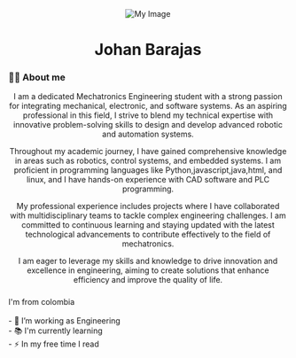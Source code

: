 <div align="center">
<div align="center">
  <img src="imagen1" alt="My Image" />
</div>





###

<h1 align="center">Johan Barajas</h1>

###

<h3 align="left">👩‍💻  About me</h3>
I am a dedicated Mechatronics Engineering student with a strong passion for integrating mechanical, electronic, and software systems. As an aspiring professional in this field, I strive to blend my technical expertise with innovative problem-solving skills to design and develop advanced robotic and automation systems.

Throughout my academic journey, I have gained comprehensive knowledge in areas such as robotics, control systems, and embedded systems. I am proficient in programming languages like  Python,javascript,java,html, and linux, and I have hands-on experience with CAD software and PLC programming.

My professional experience includes  projects where I have collaborated with multidisciplinary teams to tackle complex engineering challenges. I am committed to continuous learning and staying updated with the latest technological advancements to contribute effectively to the field of mechatronics.

I am eager to leverage my skills and knowledge to drive innovation and excellence in engineering, aiming to create solutions that enhance efficiency and improve the quality of life.
###

<p align="left">I'm  from colombia <br><br>- 🔭 I’m working as Engineering <br>- 📚 I'm currently learning <br>- ⚡ In my free time I read</p>

###

